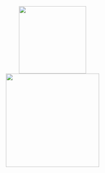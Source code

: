 <div align="center">
  <a href="https://github.com/eduardorizzo1">
  <img height="180em" src="https://github-readme-stats.vercel.app/api?username=eduardorizzo1&show_icons=true&theme=blueberry&include_all_commits=true&count_private=true"/><br/>
  <img height="250em" src="https://github-readme-stats.vercel.app/api/top-langs/?username=eduardorizzo1&layout=compact&langs_count=10&theme=blueberry"/>
</div/>

